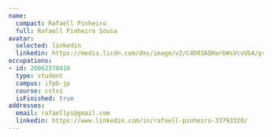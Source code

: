```yaml
---
name:
  compact: Rafaell Pinheiro
  full: Rafaell Pinheiro Sousa
avatar:
  selected: linkedin
  linkedin: https://media.licdn.com/dms/image/v2/C4D03AQHarbWsVcvUbA/profile-displayphoto-shrink_800_800/profile-displayphoto-shrink_800_800/0/1516905079766?e=1732752000&v=beta&t=hmTI8E3Ook25MlqZ-QobnlxDnF8h6fLQw51XOqemA1A
occupations:
- id: 20062370418
  type: student
  campus: ifpb-jp
  course: cstsi
  isFinished: true
addresses:
  email: rafaellps@gmail.com
  linkedin: https://www.linkedin.com/in/rafaell-pinheiro-33793320/
---
```

